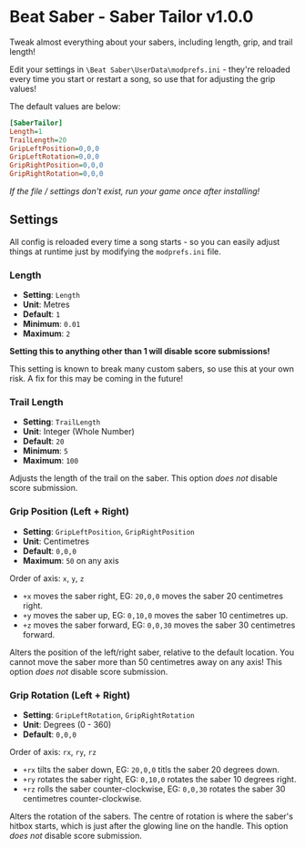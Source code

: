# Beat Saber - Saber Tailor v1.0.0

Tweak almost everything about your sabers, including length, grip, and trail length!

Edit your settings in `\Beat Saber\UserData\modprefs.ini` - they're reloaded every time you start or restart a song, so use that for adjusting the grip values!

The default values are below:

```ini
[SaberTailor]
Length=1
TrailLength=20
GripLeftPosition=0,0,0
GripLeftRotation=0,0,0
GripRightPosition=0,0,0
GripRightRotation=0,0,0
```

*If the file / settings don't exist, run your game once after installing!*

## Settings

All config is reloaded every time a song starts - so you can easily adjust things at runtime just by modifying the `modprefs.ini` file.

### Length

- **Setting**: `Length`
- **Unit**: Metres
- **Default**: `1`
- **Minimum**: `0.01`
- **Maximum**: `2`

**Setting this to anything other than 1 will disable score submissions!**

This setting is known to break many custom sabers, so use this at your own risk. A fix for this may be coming in the future!

### Trail Length

- **Setting**: `TrailLength`
- **Unit**: Integer (Whole Number)
- **Default**: `20`
- **Minimum**: `5`
- **Maximum**: `100`

Adjusts the length of the trail on the saber. This option *does not* disable score submission.

### Grip Position (Left + Right)

- **Setting**: `GripLeftPosition`, `GripRightPosition`
- **Unit**: Centimetres
- **Default**: `0,0,0`
- **Maximum**: `50` on any axis

Order of axis: `x`, `y`, `z`

- `+x` moves the saber right, EG: `20,0,0` moves the saber 20 centimetres right.
- `+y` moves the saber up, EG: `0,10,0` moves the saber 10 centimetres up.
- `+z` moves the saber forward, EG: `0,0,30` moves the saber 30 centimetres forward.

Alters the position of the left/right saber, relative to the default location. You cannot move the saber more than 50 centimetres away on any axis! This option *does not* disable score submission.

### Grip Rotation (Left + Right)

- **Setting**: `GripLeftRotation`, `GripRightRotation`
- **Unit**: Degrees (0 - 360)
- **Default**: `0,0,0`

Order of axis: `rx`, `ry`, `rz`

- `+rx` tilts the saber down, EG: `20,0,0` titls the saber 20 degrees down.
- `+ry` rotates the saber right, EG: `0,10,0` rotates the saber 10 degrees right.
- `+rz` rolls the saber counter-clockwise, EG: `0,0,30` rotates the saber 30 centimetres counter-clockwise.

Alters the rotation of the sabers. The centre of rotation is where the saber's hitbox starts, which is just after the glowing line on the handle. This option *does not* disable score submission.